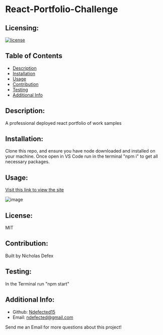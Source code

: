 # React-Portfolio-Challenge

## Licensing:

[![license](https://img.shields.io/badge/license-MIT-blue)](https://shields.io)

## Table of Contents

- [Description](#description)
- [Installation](#installation)
- [Usage](#usage)
- [Contribution](#contribution)
- [Testing](#testing)
- [Additional Info](#additional-info)

## Description:

A professional deployed react portfolio of work samples

## Installation:

Clone this repo, and ensure you have node downloaded and installed on your machine. Once open in VS Code run in the terminal "npm i" to get all necessary packages.

## Usage:

[Visit this link to view the site](http://nicholasdefex.dev/)

![image](https://user-images.githubusercontent.com/92278942/159574764-a31c0bf0-1313-44ae-b9a7-afb88aa277c6.png)

## License:

MIT

## Contribution:

Built by Nicholas Defex

## Testing:

In the Terminal run "npm start"

## Additional Info:

- Github: [Ndefected15](https://github.com/Ndefected15)
- Email: ndefected@gmail.com

Send me an Email for more questions about this project!
